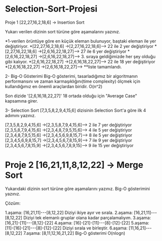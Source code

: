 # Selection-Sort-Projesi

Proje 1 [22,27,16,2,18,6] -> Insertion Sort

Yukarı verilen dizinin sort türüne göre aşamalarını yazınız.

*1-verilen örüntüye göre en küçük eleman bulunuyor, baştaki eleman ile yer değiştiriyor. *[22,27,16,2,18,6] ->[2,27,16,22,18,6]--> 22 ile 2 yer değiştiriyor *[2,27,16,22,18,6] ->[2,6,16,22,18,27]--> 27 ile 6 yer değiştiriyor *[2,6,16,22,18,27] ->[2,6,16,22,18,27]--> 3. sıraya geldiğimizde her şey olduğu gibi kalıyor. *[2,6,16,22,18,27] ->[2,6,16,18,22,27]--> 22 ile 18 yer değiştiriyor *[2,6,16,18,22,27] ->[2,6,16,18,22,27]--> **liste tamamlandı.

2- Big-O Gösterimi Big-O gösterimi, tasarladığımız bir algoritmanın performansını ve zaman karmaşıklığını(time complexity) ölçmek için kullandığımız en önemli araçlardan biridir. O(n^2)

Son dizide '[2,6,16,18,22,27]' 18 ortada olduğu için "Average Case" kapsamına girer.

3- Selection Sort [7,3,5,8,2,9,4,15,6] dizisinin Selection Sort'a göre ilk 4 adımını yazınız.

[7,3,5,8,2,9,4,15,6] ->[2,3,5,8,7,9,4,15,6]--> 2 ile 7 yer değiştiriyor [2,3,5,8,7,9,4,15,6] ->[2,3,4,8,7,9,5,15,6]--> 4 ile 5 yer değiştiriyor [2,3,4,8,7,9,5,15,6] ->[2,3,4,5,6,9,8,15,7]--> 8 ile 5 yer değiştiriyor [2,3,4,5,6,9,8,15,7] ->[2,3,4,5,6,7,8,15,9]--> 7 ile 9 yer değiştiriyor [2,3,4,5,6,7,8,15,9] ->[2,3,4,5,6,7,8,9,15]--> 9 ile 15 yer değiştiriyor


# Proje 2 [16,21,11,8,12,22] -> Merge Sort

Yukarıdaki dizinin sort türüne göre aşamalarını yazınız. Big-O gösterimini yazınız.

Çözüm:

1.aşama: [16,21,11]---[8,12,22] Diziyi ikiye ayır ve sırala.
2.aşama: [16,21,11]---[8,12,22] Diziyi tek elemanlı gruplar olana kadar parçalamalıyım.
3.aşama: [16,21]-[11]---[8,12]-[22]
4.aşama: [16]-[21]-[11]---[8]-[12]-[22]
5.aşama: [11]-[16]-[21]---[8]-[12]-[22] Diziyi sırala ve birleştir.
6.aşama: [11,16,21]---[8,12,22]
7.aşama: [8,11,12,16,21,22]
Big-O gösterimi O(nlogn)
